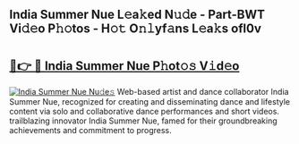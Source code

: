 ## India Summer Nue L𝚎a𝚔ed N𝚞𝚍e - Part-BWT Vi𝚍𝚎o P𝚑𝚘tos - H𝚘𝚝 O𝚗𝚕yf𝚊ns L𝚎a𝚔s ofl0v

# <h2><a href="http://kfdo4d.oniu.top/?m=India+Summer+Nue">🔗👉 🔴 India Summer Nue P𝚑ot𝚘𝚜 V𝚒d𝚎o</a></h2>

[![India Summer Nue Nu𝚍e𝚜](https://i.imgur.com/0qMVB7G.gif)](http://kfdo4d.oniu.top/?m=India+Summer+Nue)
Web-based artist and dance collaborator India Summer Nue, recognized for creating and disseminating dance and lifestyle content via solo and collaborative dance performances and short videos. trailblazing innovator India Summer Nue, famed for their groundbreaking achievements and commitment to progress.  
